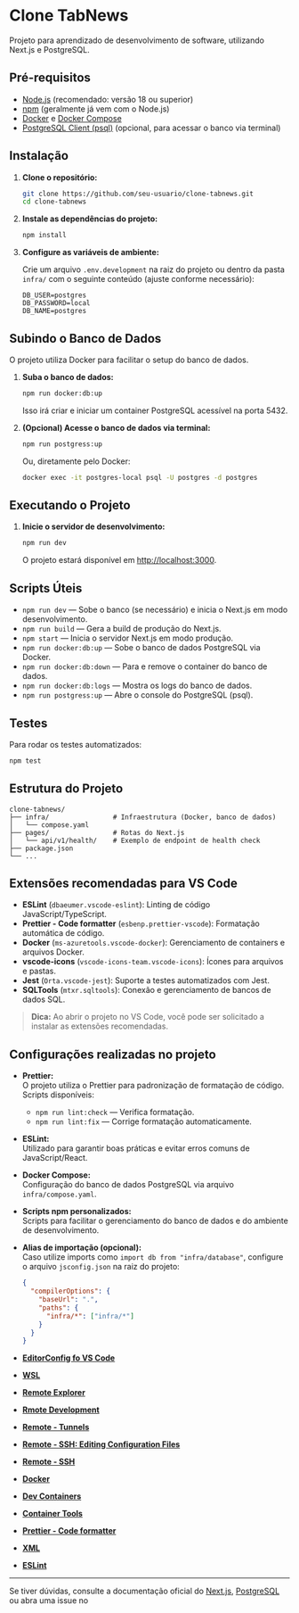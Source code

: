 # Clone TabNews

Projeto para aprendizado de desenvolvimento de software, utilizando Next.js e PostgreSQL.

## Pré-requisitos

- [Node.js](https://nodejs.org/) (recomendado: versão 18 ou superior)
- [npm](https://www.npmjs.com/) (geralmente já vem com o Node.js)
- [Docker](https://www.docker.com/products/docker-desktop) e [Docker Compose](https://docs.docker.com/compose/)
- [PostgreSQL Client (psql)](https://www.postgresql.org/download/) (opcional, para acessar o banco via terminal)

## Instalação

1. **Clone o repositório:**

   ```bash
   git clone https://github.com/seu-usuario/clone-tabnews.git
   cd clone-tabnews
   ```

2. **Instale as dependências do projeto:**

   ```bash
   npm install
   ```

3. **Configure as variáveis de ambiente:**

   Crie um arquivo `.env.development` na raiz do projeto ou dentro da pasta `infra/` com o seguinte conteúdo (ajuste conforme necessário):

   ```
   DB_USER=postgres
   DB_PASSWORD=local
   DB_NAME=postgres
   ```

## Subindo o Banco de Dados

O projeto utiliza Docker para facilitar o setup do banco de dados.

1. **Suba o banco de dados:**

   ```bash
   npm run docker:db:up
   ```

   Isso irá criar e iniciar um container PostgreSQL acessível na porta 5432.

2. **(Opcional) Acesse o banco de dados via terminal:**

   ```bash
   npm run postgress:up
   ```

   Ou, diretamente pelo Docker:

   ```bash
   docker exec -it postgres-local psql -U postgres -d postgres
   ```

## Executando o Projeto

1. **Inicie o servidor de desenvolvimento:**

   ```bash
   npm run dev
   ```

   O projeto estará disponível em [http://localhost:3000](http://localhost:3000).

## Scripts Úteis

- `npm run dev` — Sobe o banco (se necessário) e inicia o Next.js em modo desenvolvimento.
- `npm run build` — Gera a build de produção do Next.js.
- `npm start` — Inicia o servidor Next.js em modo produção.
- `npm run docker:db:up` — Sobe o banco de dados PostgreSQL via Docker.
- `npm run docker:db:down` — Para e remove o container do banco de dados.
- `npm run docker:db:logs` — Mostra os logs do banco de dados.
- `npm run postgress:up` — Abre o console do PostgreSQL (psql).

## Testes

Para rodar os testes automatizados:

```bash
npm test
```

## Estrutura do Projeto

```
clone-tabnews/
├── infra/                # Infraestrutura (Docker, banco de dados)
│   └── compose.yaml
├── pages/                # Rotas do Next.js
│   └── api/v1/health/    # Exemplo de endpoint de health check
├── package.json
└── ...
```

## Extensões recomendadas para VS Code

- **ESLint** (`dbaeumer.vscode-eslint`): Linting de código JavaScript/TypeScript.
- **Prettier - Code formatter** (`esbenp.prettier-vscode`): Formatação automática de código.
- **Docker** (`ms-azuretools.vscode-docker`): Gerenciamento de containers e arquivos Docker.
- **vscode-icons** (`vscode-icons-team.vscode-icons`): Ícones para arquivos e pastas.
- **Jest** (`Orta.vscode-jest`): Suporte a testes automatizados com Jest.
- **SQLTools** (`mtxr.sqltools`): Conexão e gerenciamento de bancos de dados SQL.

> **Dica:** Ao abrir o projeto no VS Code, você pode ser solicitado a instalar as extensões recomendadas.

## Configurações realizadas no projeto

- **Prettier:**  
  O projeto utiliza o Prettier para padronização de formatação de código.  
  Scripts disponíveis:

  - `npm run lint:check` — Verifica formatação.
  - `npm run lint:fix` — Corrige formatação automaticamente.

- **ESLint:**  
  Utilizado para garantir boas práticas e evitar erros comuns de JavaScript/React.

- **Docker Compose:**  
  Configuração do banco de dados PostgreSQL via arquivo `infra/compose.yaml`.

- **Scripts npm personalizados:**  
  Scripts para facilitar o gerenciamento do banco de dados e do ambiente de desenvolvimento.

- **Alias de importação (opcional):**  
  Caso utilize imports como `import db from "infra/database"`, configure o arquivo `jsconfig.json` na raiz do projeto:

  ```json
  {
    "compilerOptions": {
      "baseUrl": ".",
      "paths": {
        "infra/*": ["infra/*"]
      }
    }
  }
  ```

- [**EditorConfig fo VS Code**](https://marketplace.visualstudio.com/items?itemName=EditorConfig.EditorConfig)

- [**WSL**](https://marketplace.visualstudio.com/items?itemName=ms-vscode-remote.remote-wsl)
- [**Remote Explorer**](https://marketplace.visualstudio.com/items?itemName=ms-vscode.remote-explorer)
- [**Rmote Development**](https://marketplace.visualstudio.com/items?itemName=ms-vscode-remote.vscode-remote-extensionpack)
- [**Remote - Tunnels**](https://marketplace.visualstudio.com/items?itemName=ms-vscode.remote-server)
- [**Remote - SSH: Editing Configuration Files**](https://marketplace.visualstudio.com/items?itemName=ms-vscode-remote.remote-ssh-edit)
- [**Remote - SSH**](https://marketplace.visualstudio.com/items?itemName=ms-vscode-remote.remote-ssh)
- [**Docker**](https://marketplace.visualstudio.com/items?itemName=ms-azuretools.vscode-docker)
- [**Dev Containers**](https://marketplace.visualstudio.com/items?itemName=ms-vscode-remote.remote-containers)
- [**Container Tools**](https://marketplace.visualstudio.com/items?itemName=ms-azuretools.vscode-containers)
- [**Prettier - Code formatter**](https://marketplace.visualstudio.com/items?itemName=esbenp.prettier-vscode)
- [**XML**](https://marketplace.visualstudio.com/items?itemName=redhat.vscode-xml)
- [**ESLint**](https://marketplace.visualstudio.com/items?itemName=dbaeumer.vscode-eslint)

---

Se tiver dúvidas, consulte a documentação oficial do [Next.js](https://nextjs.org/), [PostgreSQL](https://www.postgresql.org/docs/) ou abra uma issue no
